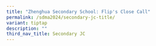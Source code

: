 ```yaml
---
title: "Zhenghua Secondary School: Flip's Close Call"
permalink: /sdma2024/secondary-jc-title/
variant: tiptap
description: ""
third_nav_title: Secondary JC
---
```

<p></p>